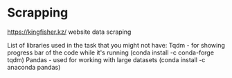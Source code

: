 # Scrapping
https://kingfisher.kz/ website data scraping


List of libraries used in the task that you might not have:
Tqdm - for showing progress bar of the code while it's running (conda install -c conda-forge tqdm)
Pandas - used for working with large datasets (conda install -c anaconda pandas) 
